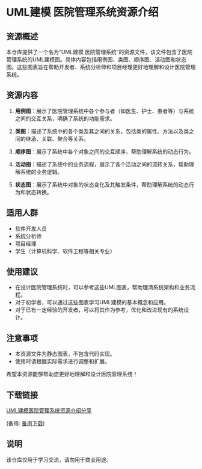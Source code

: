 # UML建模 医院管理系统资源介绍

## 资源概述

本仓库提供了一个名为“UML建模 医院管理系统”的资源文件，该文件包含了医院管理系统的UML建模图。具体内容包括用例图、类图、顺序图、活动图和状态图。这些图表旨在帮助开发者、系统分析师和项目经理更好地理解和设计医院管理系统。

## 资源内容

1. **用例图**：展示了医院管理系统中各个参与者（如医生、护士、患者等）与系统之间的交互关系，明确了系统的功能需求。

2. **类图**：描述了系统中的各个类及其之间的关系，包括类的属性、方法以及类之间的继承、关联、聚合等关系。

3. **顺序图**：展示了系统中各个对象之间的交互顺序，帮助理解系统的动态行为。

4. **活动图**：描述了系统中的业务流程，展示了各个活动之间的流转关系，帮助理解系统的业务逻辑。

5. **状态图**：展示了系统中对象的状态变化及其触发条件，帮助理解系统的动态行为和状态转换。

## 适用人群

- 软件开发人员
- 系统分析师
- 项目经理
- 学生（计算机科学、软件工程等相关专业）

## 使用建议

- 在设计医院管理系统时，可以参考这些UML图表，帮助理清系统架构和业务流程。
- 对于初学者，可以通过这些图表学习UML建模的基本概念和应用。
- 对于已有一定经验的开发者，可以将其作为参考，优化和改进现有的系统设计。

## 注意事项

- 本资源文件为静态图表，不包含代码实现。
- 使用时请根据实际需求进行调整和扩展。

希望本资源能够帮助您更好地理解和设计医院管理系统！

## 下载链接
[UML建模医院管理系统资源介绍分享](https://pan.quark.cn/s/85722e9a293f) 

(备用: [备用下载](https://pan.baidu.com/s/1k6kgjQi-gI7bm4lqJLiwQw?pwd=1234))

## 说明

该仓库仅用于学习交流，请勿用于商业用途。
